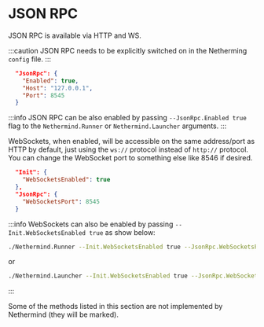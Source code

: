 # JSON RPC

JSON RPC is available via HTTP and WS.

:::caution
JSON RPC needs to be explicitly switched on in the Netherming `config` file.
:::

```json title="goerli.cfg"
  "JsonRpc": {
    "Enabled": true,
    "Host": "127.0.0.1",
    "Port": 8545
  }
```

:::info
JSON RPC can be also enabled by passing `--JsonRpc.Enabled true` flag to the `Nethermind.Runner` or `Nethermind.Launcher` arguments.
:::

WebSockets, when enabled, will be accessible on the same address/port as HTTP by default, just using the `ws://` protocol instead of `http://` protocol.  You can change the WebSocket port to something else like 8546 if desired.

```json title="goerli.cfg" 
  "Init": {
    "WebSocketsEnabled": true
  },
  "JsonRpc": {
    "WebSocketsPort": 8545
  }
```


:::info
WebSockets can also be enabled by passing `--Init.WebSocketsEnabled true` as show below:

``` bash
./Nethermind.Runner --Init.WebSocketsEnabled true --JsonRpc.WebSocketsPort 8545
```
or
``` bash
./Nethermind.Launcher --Init.WebSocketsEnabled true --JsonRpc.WebSocketsPort 8545
```
:::

Some of the methods listed in this section are not implemented by Nethermind (they will be marked).

